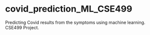# covid_prediction_ML_CSE499
Predicting Covid results from the symptoms using machine learning. CSE499 Project.
